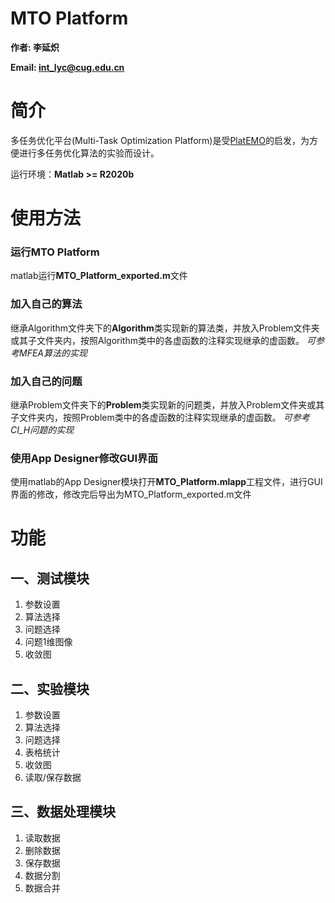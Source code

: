 # MTO Platform

**作者: 李延炽**

**Email: int_lyc@cug.edu.cn**

# 简介

多任务优化平台(Multi-Task Optimization Platform)是受[PlatEMO](https://github.com/BIMK/PlatEMO)的启发，为方便进行多任务优化算法的实验而设计。

运行环境：**Matlab >= R2020b**

# 使用方法

### 运行MTO Platform

matlab运行**MTO_Platform_exported.m**文件

### 加入自己的算法

继承Algorithm文件夹下的**Algorithm**类实现新的算法类，并放入Problem文件夹或其子文件夹内，按照Algorithm类中的各虚函数的注释实现继承的虚函数。
*可参考MFEA算法的实现*

### 加入自己的问题

继承Problem文件夹下的**Problem**类实现新的问题类，并放入Problem文件夹或其子文件夹内，按照Problem类中的各虚函数的注释实现继承的虚函数。
*可参考CI_H问题的实现*

### 使用App Designer修改GUI界面

使用matlab的App Designer模块打开**MTO_Platform.mlapp**工程文件，进行GUI界面的修改，修改完后导出为MTO_Platform_exported.m文件

# 功能

## 一、测试模块

1. 参数设置
2. 算法选择
3. 问题选择
4. 问题1维图像
5. 收敛图

## 二、实验模块

1. 参数设置
2. 算法选择
3. 问题选择
4. 表格统计
5. 收敛图
6. 读取/保存数据

## 三、数据处理模块

1. 读取数据
2. 删除数据
3. 保存数据
4. 数据分割
5. 数据合并
